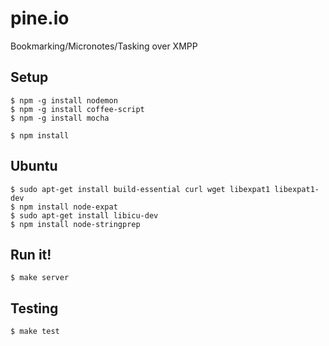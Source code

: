 pine.io
=======

Bookmarking/Micronotes/Tasking over XMPP


Setup
-----

	$ npm -g install nodemon
	$ npm -g install coffee-script
	$ npm -g install mocha

	$ npm install

Ubuntu 
------

	$ sudo apt-get install build-essential curl wget libexpat1 libexpat1-dev 
	$ npm install node-expat
	$ sudo apt-get install libicu-dev 
	$ npm install node-stringprep

Run it!
-------

	$ make server

Testing
-------

	$ make test
